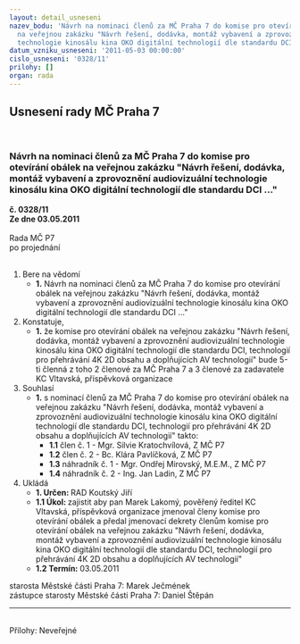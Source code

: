 ```yaml
---
layout: detail_usneseni
nazev_bodu: 'Návrh na nominaci členů za MČ Praha 7 do komise pro otevírání obálek
  na veřejnou zakázku "Návrh řešení, dodávka, montáž vybavení a zprovoznění audiovizuální
  technologie kinosálu kina OKO digitální technologií dle standardu DCI ..." '
datum_vzniku_usneseni: '2011-05-03 00:00:00'
cislo_usneseni: '0328/11'
prilohy: []
organ: rada
---
```

<div id="ucUsn_pList" class="usn">
	<span><h2>Usnesení rady MČ Praha 7 </h2>
<br></span><div class="standBody">
<span><h3>Návrh na nominaci členů za MČ Praha 7 do komise pro otevírání obálek na veřejnou zakázku "Návrh řešení, dodávka, montáž vybavení a zprovoznění audiovizuální technologie kinosálu kina OKO digitální technologií dle standardu DCI ..." </h3></span><div class="center">
		<strong>č. 0328/11</strong><br>
	</div>
<div class="center">
		<strong>Ze dne 03.05.2011</strong><br><br>
	</div>Rada MČ P7<br> po projednání<br><br><ol>
<li>Bere na vědomí<ul><li>
<strong>1.</strong> Návrh na nominaci členů za MČ Praha 7 do komise pro otevírání obálek na veřejnou zakázku "Návrh řešení, dodávka, montáž vybavení a zprovoznění audiovizuální technologie kinosálu kina OKO digitální technologií dle standardu DCI ..." </li></ul>
</li>
<li>Konstatuje,<ul><li>
<strong>1.</strong> že komise pro otevírání obálek na veřejnou zakázku "Návrh řešení, dodávka, montáž vybavení a zprovoznění audiovizuální technologie kinosálu kina OKO digitální technologií dle standardu DCI,  technologií pro přehrávání 4K 2D obsahu a doplňujících AV technologií" bude 5-ti členná z toho 2 členové za MČ Praha 7 a  3 členové za zadavatele KC Vltavská, příspěvková organizace  </li></ul>
</li>
<li>Souhlasí<ul><li>
<strong>1.</strong> s nominací členů za MČ Praha 7 do komise pro otevírání obálek na veřejnou zakázku "Návrh řešení, dodávka, montáž vybavení a zprovoznění audiovizuální technologie kinosálu kina OKO digitální technologií dle standardu DCI, technologií pro přehrávání 4K 2D obsahu a doplňujících AV technologií" takto:<ul>
<li>
<strong>1.1</strong> člen č. 1 - Mgr. Silvie Kratochvílová, Z MČ P7</li>
<li>
<strong>1.2</strong> člen č. 2 - Bc. Klára Pavlíčková, Z MČ P7</li>
<li>
<strong>1.3</strong> náhradník č. 1 - Mgr. Ondřej Mirovský, M.E.M., Z MČ P7</li>
<li>
<strong>1.4</strong> náhradník č. 2 - Ing. Jan Ladin, Z MČ P7</li>
</ul>
</li></ul>
</li>
<li>Ukládá<ul>
<li>
<strong>1. Určen: </strong>RAD Koutský Jiří</li>
<li>
<strong>1.1 Úkol: </strong>zajistit aby pan Marek Lakomý, pověřený ředitel KC Vltavská, příspěvková organizace jmenoval členy komise pro otevírání obálek a předal  jmenovací dekrety členům komise pro otevírání obálek na veřejnou zakázku "Návrh řešení, dodávka, montáž vybavení a zprovoznění audiovizuální technologie kinosálu kina OKO digitální technologií dle standardu DCI, technologií pro přehrávání 4K 2D obsahu a doplňujících AV technologií" </li>
<li>
<strong>1.2 Termín: </strong>03.05.2011</li>
</ul>
</li>
</ol>starosta Městské části Praha 7: Marek Ječmének<br>zástupce starosty Městské části Praha 7: Daniel Štěpán <hr>
<br>Přílohy: Neveřejné</div>
</div>